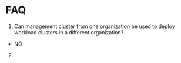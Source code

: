 # FAQ

1. Can management cluster from one organization be used to deploy workload clusters in a different organization?
- NO
2. 